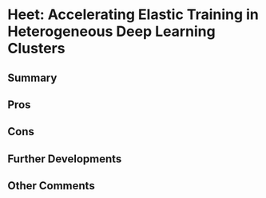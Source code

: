 # Heet: Accelerating Elastic Training in Heterogeneous Deep Learning Clusters
## Summary

## Pros

## Cons

## Further Developments

## Other Comments


